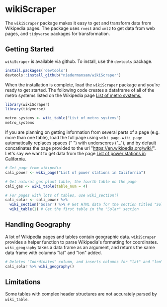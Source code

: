 # wikiScraper

The ```wikiScraper``` package makes it easy to get and transform data from Wikipedia pages. The package uses ```rvest``` and ```xml2``` to get data from web pages, and ```tidyverse``` packages for transformation.

## Getting Started

```wikiScraper``` is available via github. To install, use the ```devtools``` package.

```r
install.packages('devtools')
devtools::install_github("niedermansam/wikiScraper")
```

When the installation is complete, load the ```wikiScraper``` package and you're ready to get started. The following code creates a dataframe of all of the metro systems listed on the Wikipedia page [List of metro systems.](https://en.wikipedia.org/wiki/List_of_metro_systems)

```r
library(wikiScraper)
library(tidyverse)

metro_systems <- wiki_table("List_of_metro_systems")
metro_systems
```

If you are planning on getting information from several parts of a page (e.g. more than one table), load the full page using ```wiki_page```. ```wiki_page``` automatically replaces spaces (" ") with underscores ("_"), and by default concatinates the page provided to the url "https://en.wikipedia.org/wiki/". Let's say we want to get data from the page [List of power stations in California.](https://en.wikipedia.org/wiki/List_of_power_stations_in_California)

```r
# Get page from wikipedia
cali_power <- wiki_page("List of power stations in California")

# Get natural gas plant table, the fourth table on the page
cali_gas <- wiki_table(table_num = 4)

# For pages with lots of tables, use wiki_section()
cali_solar <- cali_power %>%
  wiki_section('Solar') %>% # Get HTML data for the section titled "Solar"
  wiki_table(1) # Get the first table in the "Solar" section
```

## Handling Geography

A lot of Wikipedia pages and tables contain geographic data. ```wikiScraper``` provides a helper function to parse Wikipedia's formatting for coordinates. ```wiki_geography``` takes a data frame as an argument, and returns the same data frame with columns "lat" and "lon" added.

```r
# Deletes "Coordinates" column, and inserts columns for "lat" and "lon"
cali_solar %>% wiki_geography()
```

## Limitations
Some tables with complex header structures are not accurately parsed by ```wiki_table```.
